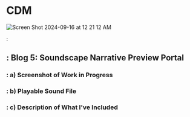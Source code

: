 # CDM
![Screen Shot 2024-09-16 at 12 21 12 AM](https://github.com/user-attachments/assets/b5a03075-5056-4c5d-88e4-677fe20cba61)
<html>:
  <body>
    <h2>: Blog 5: Soundscape Narrative Preview Portal </h2>
      <h3>: a) Screenshot of Work in Progress </h3>
      <h3>: b) Playable Sound File </h3>
      <h3>: c) Description of What I've Included </h3>
  </body>
</html>
